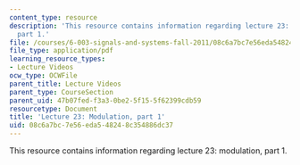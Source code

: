 ```yaml
---
content_type: resource
description: 'This resource contains information regarding lecture 23: modulation,
  part 1.'
file: /courses/6-003-signals-and-systems-fall-2011/08c6a7bc7e56eda548248c354886dc37_MIT6_003F11_lec23.pdf
file_type: application/pdf
learning_resource_types:
- Lecture Videos
ocw_type: OCWFile
parent_title: Lecture Videos
parent_type: CourseSection
parent_uid: 47b07fed-f3a3-0be2-5f15-5f62399cdb59
resourcetype: Document
title: 'Lecture 23: Modulation, part 1'
uid: 08c6a7bc-7e56-eda5-4824-8c354886dc37
---
```

This resource contains information regarding lecture 23: modulation, part 1.

